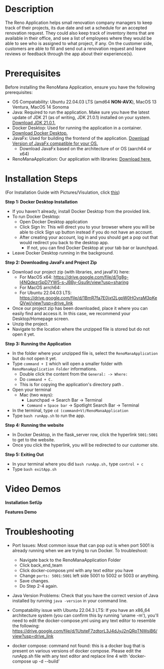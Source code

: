 # Description
The Reno Application helps small renovation company managers to keep track of their projects, its due date and set a schedule for an accepted renovation request. They could also keep track of inventory items that are available in their office, and see a list of employees where they would be able to see who is assigned to what project, if any. On the customer side, customers are able to fill and send out a renovation request and leave reviews or feedback through the app about their experience(s). 

# Prerequisites
Before installing the RenoMana Application, ensure you have the following prerequisites:

- OS Compatability: Ubuntu 22.04.03 LTS (amd64 **NON-AVX**), MacOS 13 Ventura, MacOS 14 Sonoma
- Java: Required to run the application. Make sure you have the latest update of JDK 21 (as of writing, JDK 21.0.1) installed on your system. [Download JDK 21.0.1.](https://www.oracle.com/java/technologies/downloads/)
- Docker Desktop: Used for running the application in a container. [Download Docker Desktop.](https://www.docker.com/products/docker-desktop/)
- JavaFx: Used for building the frontend of the application. [Download Version of JavaFx compatible for your OS.](https://gluonhq.com/products/javafx/)
    - Download JavaFx based on the architecture of or OS (aarch64 or x64)
- RenoManaApplication: Our application with libraries: [Download here.](https://drive.google.com/file/d/1g8g-I4NQdezrSpD7YW5-s-JBBy-Gsu9r/view?usp=sharing)

# Installation Steps
(For Installation Guide with Pictures/Visulation, click [this](https://docs.google.com/document/d/1w0FADX0_oJc1_JlC1kkNfNMcAL2cwQGmA8ypfJn4GJs/edit?usp=sharing.))

**Step 1: Docker Desktop Installation**

-  If you haven't already, install Docker Desktop from the provided link.
- To run Docker Desktop:
    - Open Docker Desktop application
    - Click Sign In: This will direct you to your browser where you will be able to click Sign up button instead if you do not have an account. 
    - After creating your account, log in and you should get a pop out that would redirect you back to the desktop app. 
        - If not, you can find Docker Desktop at your tab bar or launchpad.
- Leave Docker Desktop running in the background.


**Step 2: Downloading JavaFx and Project Zip**
- Download our project zip (with libraries, and javaFX) here: 
    - For MacOS x64: https://drive.google.com/file/d/1g8g-I4NQdezrSpD7YW5-s-JBBy-Gsu9r/view?usp=sharing
    - For MacOS arrch64: 
    - For Ubuntu 22.04.03 LTS: https://drive.google.com/file/d/1BmR7fa7E0jxt2LgpW0HOvraM3pKeQVwj/view?usp=drive_link
- Once our project zip has been downloaded, place it where you can easily find and access it. In this case, we recommend your Desktop/Homepage screen. 
- Unzip the project.
- Navigate to the location where the unzipped file is stored but do not open it yet.

**Step 3: Running the Application**
- In the folder where your unzipped file is, select the `RenoManaApplication` but do not open it yet.
- Type `command + I` which will open a smaller folder with `RenoManaApplication Folder` informations.
    - Double click the content from the `General: -> Where:` 
    - Do `command + C.`
    - This is for copying the application's directory path . 
- Open your terminal
    - Mac (two ways):
        - Launchpad → Search Bar → Terminal
        - `Command` + `Space bar` → Spotlight Search Bar → Terminal
- In the terminal, type `cd (command+V)/RenoManaApplication` 
- Type `bash runApp.sh` to run the app.

**Step 4: Running the website**
- In Docker Desktop, in the flask_server row, click the hyperlink `5001:5001` to get to the website.
- Once you click the hyperlink, you will be redirected to our customer site. 

**Step 5: Exiting Out**
- In your terminal where you did `bash runApp.sh,` type `control + c`
- Type `bash exitApp.sh`

# Video Demos
**Installation SetUp**

**Features Demo**

# Troubleshooting 
- Port Issues: Most common issue that can pop out is when port 5001 is already running when we are trying to run Docker. To troubleshoot:
    - Navigate back to the RenoManaApplication Folder
    - Click back_end_team
    - Click docker-compose.yml with any text editor you have
    - Change `ports: 5001:5001` left side 5001 to 5002 or 5003 or anything.
    - Save changes.
    - Do Step 2-4 again.

- Java Version Problems: Check that you have the correct version of Java installed by running `java -version` in your command line.
- Compatability issue with Ubuntu 22.04.3 LTS: If you have an x86_64 architecture system (you can confirm this by running 'uname -m'), you'll need to edit the docker-compose.yml using any text editor to resemble the following: https://drive.google.com/file/d/1UtsteF7zdtorL3J4dJyJ2nQRoTNWsiB6/view?usp=drive_link
- docker compose: command not found: this is a docker bug that is present on various versions of docker compose. Please edit the runApp.sh file with any text editor and replace line 4 with 'docker-compose up -d --build'